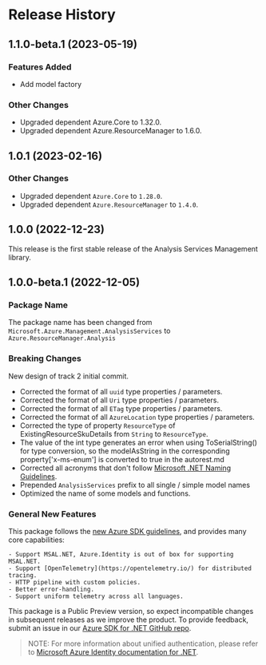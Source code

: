 # Release History

## 1.1.0-beta.1 (2023-05-19)

### Features Added

- Add model factory

### Other Changes

- Upgraded dependent Azure.Core to 1.32.0.
- Upgraded dependent Azure.ResourceManager to 1.6.0.

## 1.0.1 (2023-02-16)

### Other Changes

- Upgraded dependent `Azure.Core` to `1.28.0`.
- Upgraded dependent `Azure.ResourceManager` to `1.4.0`.

## 1.0.0 (2022-12-23)

This release is the first stable release of the Analysis Services Management library.

## 1.0.0-beta.1 (2022-12-05)

### Package Name

The package name has been changed from `Microsoft.Azure.Management.AnalysisServices` to `Azure.ResourceManager.Analysis`

### Breaking Changes

New design of track 2 initial commit.
- Corrected the format of all `uuid` type properties / parameters.
- Corrected the format of all `Uri` type properties / parameters.
- Corrected the format of all `ETag` type properties / parameters.
- Corrected the format of all `AzureLocation` type properties / parameters.
- Corrected the type of property `ResourceType` of ExistingResourceSkuDetails from `String` to `ResourceType`.
- The value of the int type generates an error when using ToSerialString() for type conversion, so the modelAsString in the corresponding property['x-ms-enum'] is converted to true in the autorest.md
- Corrected all acronyms that don't follow [Microsoft .NET Naming Guidelines](https://docs.microsoft.com/dotnet/standard/design-guidelines/naming-guidelines).
- Prepended `AnalysisServices` prefix to all single / simple model names
- Optimized the name of some models and functions.

### General New Features

This package follows the [new Azure SDK guidelines](https://azure.github.io/azure-sdk/general_introduction.html), and provides many core capabilities:

    - Support MSAL.NET, Azure.Identity is out of box for supporting MSAL.NET.
    - Support [OpenTelemetry](https://opentelemetry.io/) for distributed tracing.
    - HTTP pipeline with custom policies.
    - Better error-handling.
    - Support uniform telemetry across all languages.

This package is a Public Preview version, so expect incompatible changes in subsequent releases as we improve the product. To provide feedback, submit an issue in our [Azure SDK for .NET GitHub repo](https://github.com/Azure/azure-sdk-for-net/issues).

> NOTE: For more information about unified authentication, please refer to [Microsoft Azure Identity documentation for .NET](https://docs.microsoft.com//dotnet/api/overview/azure/identity-readme?view=azure-dotnet).


